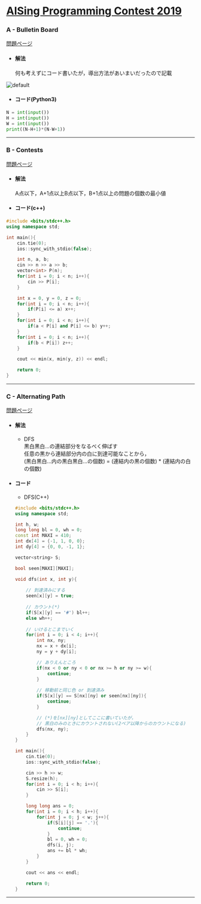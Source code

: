 # [AISing Programming Contest 2019](https://atcoder.jp/contests/aising2019)  
  
### A - Bulletin Board  
[問題ページ](https://atcoder.jp/contests/aising2019/tasks/aising2019_a)  
- #### 解法  
    何も考えずにコード書いたが，導出方法があいまいだったので記載  
  
![default](https://user-images.githubusercontent.com/37968814/51098503-10160c80-180e-11e9-8f06-43964b66d8f1.PNG)  
  
- #### コード(Python3)  
  
```python
N = int(input())
H = int(input())
W = int(input())
print((N-H+1)*(N-W+1))
```
  
---
### B - Contests  
[問題ページ](https://atcoder.jp/contests/aising2019/tasks/aising2019_b)  
- #### 解法  
    A点以下，A+1点以上B点以下，B+1点以上の問題の個数の最小値  
  
- #### コード(c++)  
  
```cpp
#include <bits/stdc++.h>
using namespace std;

int main(){
    cin.tie(0);
    ios::sync_with_stdio(false);

    int n, a, b;
    cin >> n >> a >> b;
    vector<int> P(n);
    for(int i = 0; i < n; i++){
        cin >> P[i];
    }

    int x = 0, y = 0, z = 0;
    for(int i = 0; i < n; i++){
        if(P[i] <= a) x++;
    }
    for(int i = 0; i < n; i++){
        if(a < P[i] and P[i] <= b) y++;
    }
    for(int i = 0; i < n; i++){
        if(b < P[i]) z++;
    }

    cout << min(x, min(y, z)) << endl;

    return 0;
}
```
  
---
  
### C - Alternating Path  
[問題ページ](https://atcoder.jp/contests/aising2019/tasks/aising2019_c)  
- #### 解法  
    - DFS  
    黒白黒白…の連結部分をなるべく伸ばす  
    任意の黒から連結部分内の白に到達可能なことから，  
    (黒白黒白…内の黒白黒白…の個数) = (連結内の黒の個数) * (連結内の白の個数)  
- #### コード  
    - DFS(C++)  
    ```cpp
    #include <bits/stdc++.h>
    using namespace std;

    int h, w;
    long long bl = 0, wh = 0;
    const int MAXI = 410;
    int dx[4] = {-1, 1, 0, 0};
    int dy[4] = {0, 0, -1, 1};

    vector<string> S;

    bool seen[MAXI][MAXI];

    void dfs(int x, int y){
        
        // 到達済みにする
        seen[x][y] = true;
        
        // カウント(*)
        if(S[x][y] == '#') bl++;
        else wh++;
        
        // いけるとこまでいく
        for(int i = 0; i < 4; i++){
            int nx, ny;
            nx = x + dx[i];
            ny = y + dy[i];

            // ありえんところ
            if(nx < 0 or ny < 0 or nx >= h or ny >= w){
                continue;
            }
            
            // 移動前と同じ色 or 到達済み
            if(S[x][y] == S[nx][ny] or seen[nx][ny]){
                continue;
            }

            // (*)を[nx][ny]としてここに書いていたが，
            // 黒白のみのときにカウントされない(2ペア以降からのカウントになる)
            dfs(nx, ny);
        }
    }

    int main(){
        cin.tie(0);
        ios::sync_with_stdio(false);

        cin >> h >> w;
        S.resize(h);
        for(int i = 0; i < h; i++){
            cin >> S[i];
        }

        long long ans = 0;
        for(int i = 0; i < h; i++){
            for(int j = 0; j < w; j++){
                if(S[i][j] == '.'){
                    continue;
                }
                bl = 0, wh = 0;
                dfs(i, j);
                ans += bl * wh;
            }
        }

        cout << ans << endl;

        return 0;
    }
    ```
  
---